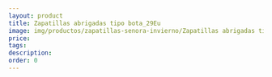 ```yaml
---
layout: product
title: Zapatillas abrigadas tipo bota_29Eu
image: img/productos/zapatillas-senora-invierno/Zapatillas abrigadas tipo bota_29Eu.jpeg
price: 
tags: 
description: 
order: 0
---
```

